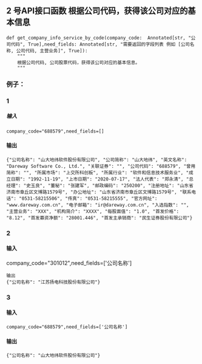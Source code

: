 ## 2 号API接口函数 根据公司代码，获得该公司对应的基本信息

``` 
def get_company_info_service_by_code(company_code:  Annotated[str, "公司代码", True],need_fields: Annotated[str, "需要返回的字段列表 例如 [公司名称, 公司代码, 主营业务]", True]):
    """
   	根据公司代码, 公司股票代码，获得该公司对应的基本信息。
    """

``` 

### 例子： 
### 1
##### 输入
``` 
company_code="688579",need_fields=[]
``` 
#### 输出 
``` 
{"公司名称": "山大地纬软件股份有限公司", "公司简称": "山大地纬", "英文名称": "Dareway Software Co., Ltd.", "关联证券": "", "公司代码": "688579", "曾用简称": "", "所属市场": "上交所科创板", "所属行业": "软件和信息技术服务业", "成立日期": "1992-11-19", "上市日期": "2020-07-17", "法人代表": "郑永清", "总经理": "史玉良", "董秘": "张建军", "邮政编码": "250200", "注册地址": "山东省济南市章丘区文博路1579号", "办公地址": "山东省济南市章丘区文博路1579号", "联系电话": "0531-58215506", "传真": "0531-58215555", "官方网址": "www.dareway.com.cn", "电子邮箱": "ir@dareway.com.cn", "入选指数": "", "主营业务": "XXX", "机构简介": "XXXX", "每股面值": "1.0", "首发价格": "8.12", "首发募资净额": "28001.446", "首发主承销商": "民生证券股份有限公司"}

```
### 2
#### 输入

company_code="301012",need_fields=['公司名称']
``` 
输出
{"公司名称": "江苏扬电科技股份有限公司"}
``` 


### 3
#### 输入
``` 
company_code="688579",need_fields=['公司名称']
``` 

#### 输出
``` 
{"公司名称": "山大地纬软件股份有限公司"}
``` 
